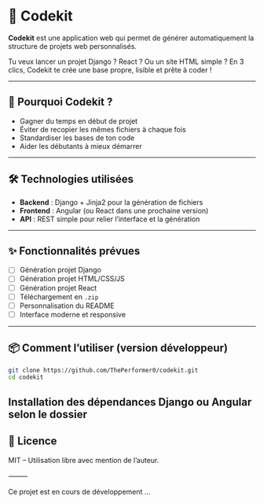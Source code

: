 # 🚀 Codekit

**Codekit** est une application web qui permet de générer automatiquement la structure de projets web personnalisés.

Tu veux lancer un projet Django ? React ? Ou un site HTML simple ? En 3 clics, Codekit te crée une base propre, lisible et prête à coder !

---

## 🧠 Pourquoi Codekit ?

- Gagner du temps en début de projet
- Éviter de recopier les mêmes fichiers à chaque fois
- Standardiser les bases de ton code
- Aider les débutants à mieux démarrer

---

## 🛠️ Technologies utilisées

- **Backend** : Django + Jinja2 pour la génération de fichiers
- **Frontend** : Angular (ou React dans une prochaine version)
- **API** : REST simple pour relier l’interface et la génération

---

## ✨ Fonctionnalités prévues

- [ ] Génération projet Django
- [ ] Génération projet HTML/CSS/JS
- [ ] Génération projet React
- [ ] Téléchargement en `.zip`
- [ ] Personnalisation du README
- [ ] Interface moderne et responsive

---

## 📦 Comment l’utiliser (version développeur)

```bash
git clone https://github.com/ThePerformer0/codekit.git
cd codekit
```

## Installation des dépendances Django ou Angular selon le dossier



## 📜 Licence

MIT – Utilisation libre avec mention de l’auteur.

⸻

Ce projet est en cours de développement ...
